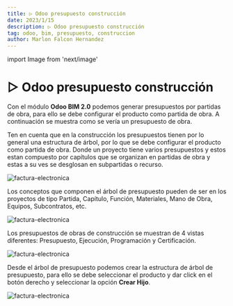```yaml
---
title: ▷ Odoo presupuesto construcción
date: 2023/1/15
description: ▷ Odoo presupuesto construcción
tag: odoo, bim, presupuesto, construccion
author: Marlon Falcon Hernandez
---
```

import Image from 'next/image'

# ▷ Odoo presupuesto construcción

Con el módulo **Odoo BIM 2.0** podemos generar presupuestos por partidas de obra, para ello se debe configurar el producto como partida de obra. A continuación se muestra como se vería un presupuesto de obra.

Ten en cuenta que en la construcción los presupuestos tienen por lo general una estructura de árbol, por lo que se debe configurar el producto como partida de obra. Donde un proyecto tiene varios presupuestos y estos estan compuesto por capítulos que se organizan en partidas de obra y estas a su ves se desglosan en subpartidas o recurso.

<Image
  src="/images/posts/odoo-bim-presupuesto-01.png"
  alt="factura-electronica"
  width={1783}
  height={853}
  priority
  className="next-image"
/>

Los conceptos que componen el árbol de presupuesto pueden de ser en los proyectos de tipo Partida, Capítulo, Función, Materiales, Mano de Obra, Equipos, Subcontratos, etc.

<Image
  src="/images/posts/odoo-bim-presupuesto-02.png"
  alt="factura-electronica"
  width={1778}
  height={844}
  priority
  className="next-image"
/>

Los presupuestos de obras de construcción se muestran de 4 vistas diferentes: Presupuesto, Ejecución, Programación y Certificación.

<Image
  src="/images/posts/odoo-bim-presupuesto-03.png"
  alt="factura-electronica"
  width={1774}
  height={850}
  priority
  className="next-image"
/>

Desde el árbol de presupuesto podemos crear la estructura de árbol de presupuesto, para ello se debe seleccionar el producto y dar click en el botón derecho y seleccionar la opción **Crear Hijo**.

<Image
  src="/images/posts/odoo-bim-presupuesto-04.png"
  alt="factura-electronica"
  width={1783}
  height={853}
  priority
  className="next-image"
/>